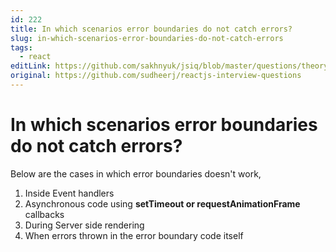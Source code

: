 ```yaml
---
id: 222
title: In which scenarios error boundaries do not catch errors?
slug: in-which-scenarios-error-boundaries-do-not-catch-errors
tags:
  - react
editLink: https://github.com/sakhnyuk/jsiq/blob/master/questions/theory/react/222.md
original: https://github.com/sudheerj/reactjs-interview-questions
---
```


# In which scenarios error boundaries do not catch errors?

Below are the cases in which error boundaries doesn't work,

1. Inside Event handlers
2. Asynchronous code using **setTimeout or requestAnimationFrame** callbacks
3. During Server side rendering
4. When errors thrown in the error boundary code itself